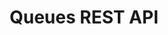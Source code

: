 ---
pcx_content_type: navigation
title: Queues REST API
external_link: /api/operations/queue-create-queue
weight: 100
_build:
  publishResources: false
  render: never
---